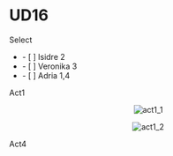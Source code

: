 # UD16
Select
<ul>
  <li>    - [ ] Isidre 2   </li>
   <li>   - [ ] Veronika 3  </li>
  <li>    - [ ] Adria 1,4 </li> 
</ul>


Act1
<div align= "center">
  
![act1_1](https://user-images.githubusercontent.com/9555509/166104945-52743242-8dea-4d73-895f-57dee6943504.png)

![act1_2](https://user-images.githubusercontent.com/9555509/166104948-a4823f18-b408-4a17-8074-a441acdb7824.png)
</div>
Act4
  <div align= "center">
    
  </div>
